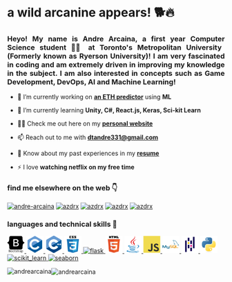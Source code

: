 <h1 align="left">a wild arcanine appears! 🐕🔥</h1>
<h3 align="justify">Heyo! My name is Andre Arcaina, a first year Computer Science student 👨‍💻 at Toronto's Metropolitan University (Formerly known as Ryerson University)! I am very fascinated in coding and am extremely driven in improving my knowledge in the subject. I am also interested in concepts such as Game Development, DevOps, AI and Machine Learning!</h3>

- 🔭 I’m currently working on [**an ETH predictor**](https://github.com/andrearcaina/eth-predictor) using **ML**

- 🌱 I’m currently learning  **Unity, C#, React.js, Keras, Sci-kit Learn**

- 👨‍💻 Check me out here on my [**personal website**](https://andrearcaina.github.io/)

- 📫 Reach out to me with **dtandre331@gmail.com**

- 📄 Know about my past experiences in my [**resume**](https://andrearcaina.github.io/resumes/Resume_4.pdf)

- ⚡ I love **watching netflix on my free time**

<h3 align="left">find me elsewhere on the web 👇</h3>
    <p align="left">
      <a href="https://linkedin.com/in/andre-arcaina" target="blank"
        ><img
          align="center"
          src="https://raw.githubusercontent.com/rahuldkjain/github-profile-readme-generator/master/src/images/icons/Social/linked-in-alt.svg"
          alt="andre-arcaina"
          height="30"
          width="40"
      /></a>
      <a href="https://instagram.com/azdrx" target="blank"
        ><img
          align="center"
          src="https://raw.githubusercontent.com/rahuldkjain/github-profile-readme-generator/master/src/images/icons/Social/instagram.svg"
          alt="azdrx"
          height="30"
          width="40"
      /></a>
      <a href="https://www.leetcode.com/andrearcaina" target="blank"
        ><img
          align="center"
          src="https://raw.githubusercontent.com/rahuldkjain/github-profile-readme-generator/master/src/images/icons/Social/leet-code.svg"
          alt="azdrx"
          height="30"
          width="40"
      /></a>
      <a href="https://www.kaggle.com/andrearcaina" target="blank"
        ><img
          align="center"
          src="https://raw.githubusercontent.com/rahuldkjain/github-profile-readme-generator/master/src/images/icons/Social/kaggle.svg"
          alt="azdrx"
          height="30"
          width="40"
      /></a>
      <a href="https://devpost.com/andrearcaina" target="blank"
        ><img
          align="center"
          src="https://seeklogo.com/images/D/devpost-logo-95FF685C5D-seeklogo.com.png"
          alt="azdrx"
          height="30"
          width="40"
      /></a>
    </p>

<h3 align="left">languages and technical skills 🤖</h3>
    <p align="left">
      <a href="https://getbootstrap.com" target="_blank" rel="noreferrer">
        <img
          src="https://raw.githubusercontent.com/devicons/devicon/master/icons/bootstrap/bootstrap-plain-wordmark.svg"
          alt="bootstrap"
          width="40"
          height="40"
        />
      </a>
      <a
        href="https://www.cprogramming.com/"
        target="_blank"
        rel="noreferrer"
      >
        <img
          src="https://raw.githubusercontent.com/devicons/devicon/master/icons/c/c-original.svg"
          alt="c"
          width="40"
          height="40"
        />
      </a>
      <a
        href="https://www.w3schools.com/cpp/"
        target="_blank"
        rel="noreferrer"
      >
        <img
          src="https://raw.githubusercontent.com/devicons/devicon/master/icons/cplusplus/cplusplus-original.svg"
          alt="cplusplus"
          width="40"
          height="40"
        />
      </a>
      <a
        href="https://www.w3schools.com/css/"
        target="_blank"
        rel="noreferrer"
      >
        <img
          src="https://raw.githubusercontent.com/devicons/devicon/master/icons/css3/css3-original-wordmark.svg"
          alt="css3"
          width="40"
          height="40"
        />
      </a>
      <a
        href="https://flask.palletsprojects.com/"
        target="_blank"
        rel="noreferrer"
      >
        <img
          src="https://www.vectorlogo.zone/logos/pocoo_flask/pocoo_flask-icon.svg"
          alt="flask"
          width="40"
          height="40"
        />
      </a>
      <a href="https://www.w3.org/html/" target="_blank" rel="noreferrer">
        <img
          src="https://raw.githubusercontent.com/devicons/devicon/master/icons/html5/html5-original-wordmark.svg"
          alt="html5"
          width="40"
          height="40"
        />
      </a>
      <a href="https://www.java.com" target="_blank" rel="noreferrer">
        <img
          src="https://raw.githubusercontent.com/devicons/devicon/master/icons/java/java-original.svg"
          alt="java"
          width="40"
          height="40"
        />
      </a>
      <a
        href="https://developer.mozilla.org/en-US/docs/Web/JavaScript"
        target="_blank"
        rel="noreferrer"
      >
        <img
          src="https://raw.githubusercontent.com/devicons/devicon/master/icons/javascript/javascript-original.svg"
          alt="javascript"
          width="40"
          height="40"
        />
      </a>
      <a href="https://www.mysql.com/" target="_blank" rel="noreferrer">
        <img
          src="https://raw.githubusercontent.com/devicons/devicon/master/icons/mysql/mysql-original-wordmark.svg"
          alt="mysql"
          width="40"
          height="40"
        />
      </a>
      <a href="https://pandas.pydata.org/" target="_blank" rel="noreferrer">
        <img
          src="https://raw.githubusercontent.com/devicons/devicon/2ae2a900d2f041da66e950e4d48052658d850630/icons/pandas/pandas-original.svg"
          alt="pandas"
          width="40"
          height="40"
        />
      </a>
      <a href="https://www.python.org" target="_blank" rel="noreferrer">
        <img
          src="https://raw.githubusercontent.com/devicons/devicon/master/icons/python/python-original.svg"
          alt="python"
          width="40"
          height="40"
        />
      </a>
      <a href="https://scikit-learn.org/" target="_blank" rel="noreferrer">
        <img
          src="https://upload.wikimedia.org/wikipedia/commons/0/05/Scikit_learn_logo_small.svg"
          alt="scikit_learn"
          width="40"
          height="40"
        />
      </a>
      <a href="https://seaborn.pydata.org/" target="_blank" rel="noreferrer">
        <img
          src="https://seaborn.pydata.org/_images/logo-mark-lightbg.svg"
          alt="seaborn"
          width="40"
          height="40"
        />
      </a>
    </p>

<p><img align="left" src="https://github-readme-stats.vercel.app/api/top-langs?username=andrearcaina&show_icons=true&locale=en&layout=compact" alt="andrearcaina" /><img align="center" src="https://github-readme-streak-stats.herokuapp.com/?user=andrearcaina&" alt="andrearcaina" /></p>
